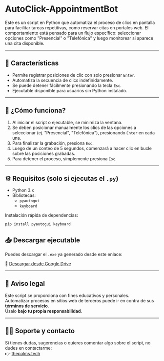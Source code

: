 # AutoClick-AppointmentBot

Este es un script en Python que automatiza el proceso de clics en pantalla para facilitar tareas repetitivas, como reservar citas en portales web. El comportamiento está pensado para un flujo específico: seleccionar opciones como "Presencial" o "Telefónica" y luego monitorear si aparece una cita disponible.

---

## 🚀 Características

- Permite registrar posiciones de clic con solo presionar `Enter`.
- Automatiza la secuencia de clics indefinidamente.
- Se puede detener fácilmente presionando la tecla `Esc`.
- Ejecutable disponible para usuarios sin Python instalado.

---

## 🧠 ¿Cómo funciona?

1. Al iniciar el script o ejecutable, se minimiza la ventana.
2. Se deben posicionar manualmente los clics de las opciones a seleccionar (ej. "Presencial", "Telefónica"), presionando `Enter` en cada una.
3. Para finalizar la grabación, presiona `Esc`.
4. Luego de un conteo de 5 segundos, comenzará a hacer clic en bucle sobre las posiciones grabadas.
5. Para detener el proceso, simplemente presiona `Esc`.

---

## ⚙️ Requisitos (solo si ejecutas el `.py`)

- Python 3.x
- Bibliotecas:
  - `pyautogui`
  - `keyboard`

Instalación rápida de dependencias:

```bash
pip install pyautogui keyboard
```


## 📥 Descargar ejecutable

Puedes descargar el `.exe` ya generado desde este enlace:

🔗 [Descargar desde Google Drive](https://drive.google.com/file/d/1rxrwGuu7zmRkAUyqkzMtibvc2cVRSWV9/view)

---

## 🛑 Aviso legal

Este script se proporciona con fines educativos y personales.  
Automatizar procesos en sitios web de terceros puede ir en contra de sus **términos de servicio**.  
Úsalo **bajo tu propia responsabilidad**.

---

## 🙋‍♂️ Soporte y contacto

Si tienes dudas, sugerencias o quieres comentar algo sobre el script, no dudes en contactarme:  
👉 [thepalms.tech](https://thepalms.tech)


